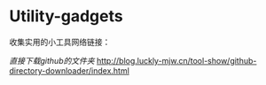 # Utility-gadgets
收集实用的小工具网络链接：  

*直接下载github的文件夹* http://blog.luckly-mjw.cn/tool-show/github-directory-downloader/index.html


